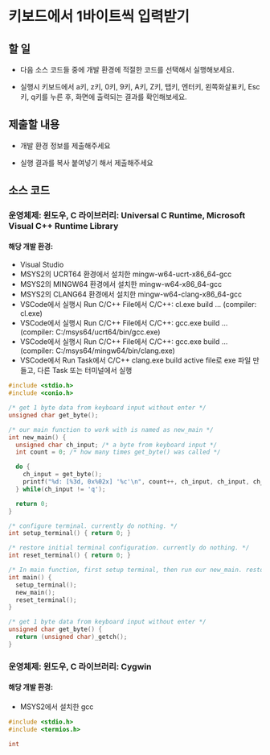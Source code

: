 # 키보드에서 1바이트씩 입력받기

## 할 일

* 다음 소스 코드들 중에 개발 환경에 적절한 코드를 선택해서 실행해보세요.

* 실행시 키보드에서 a키, z키, 0키, 9키, A키, Z키, 탭키, 엔터키, 왼쪽화살표키, Esc키, q키를 누른 후,
  화면에 출력되는 결과를 확인해보세요.

## 제출할 내용

* 개발 환경 정보를 제출해주세요

* 실행 결과를 복사 붙여넣기 해서 제출해주세요

## 소스 코드

### 운영체제: 윈도우, C 라이브러리: Universal C Runtime, Microsoft Visual C++ Runtime Library
#### 해당 개발 환경:
* Visual Studio
* MSYS2의 UCRT64 환경에서 설치한 mingw-w64-ucrt-x86_64-gcc
* MSYS2의 MINGW64 환경에서 설치한 mingw-w64-x86_64-gcc
* MSYS2의 CLANG64 환경에서 설치한 mingw-w64-clang-x86_64-gcc
* VSCode에서 실행시 Run C/C++ File에서 C/C++: cl.exe build ... (compiler: cl.exe)
* VSCode에서 실행시 Run C/C++ File에서 C/C++: gcc.exe build ... (compiler: C:/msys64/ucrt64/bin/gcc.exe)
* VSCode에서 실행시 Run C/C++ File에서 C/C++: gcc.exe build ... (compiler: C:/msys64/mingw64/bin/clang.exe)
* VSCode에서 Run Task에서 C/C++ clang.exe build active file로 exe 파일 만들고, 다른 Task 또는 터미널에서 실행

```c
#include <stdio.h>
#include <conio.h>

/* get 1 byte data from keyboard input without enter */
unsigned char get_byte();

/* our main function to work with is named as new_main */
int new_main() {
  unsigned char ch_input; /* a byte from keyboard input */
  int count = 0; /* how many times get_byte() was called */

  do {
    ch_input = get_byte();
    printf("%d: [%3d, 0x%02x] '%c'\n", count++, ch_input, ch_input, ch_input);
  } while(ch_input != 'q');

  return 0;
}

/* configure terminal. currently do nothing. */
int setup_terminal() { return 0; }

/* restore initial terminal configuration. currently do nothing. */
int reset_terminal() { return 0; }

/* In main function, first setup terminal, then run our new_main. restore terminal before return. */
int main() {
  setup_terminal();
  new_main();
  reset_terminal();
}

/* get 1 byte data from keyboard input without enter */
unsigned char get_byte() {
  return (unsigned char)_getch();
}
```

### 운영체제: 윈도우, C 라이브러리: Cygwin
#### 해당 개발 환경:
* MSYS2에서 설치한 gcc

```c
#include <stdio.h>
#include <termios.h>

int 
```
